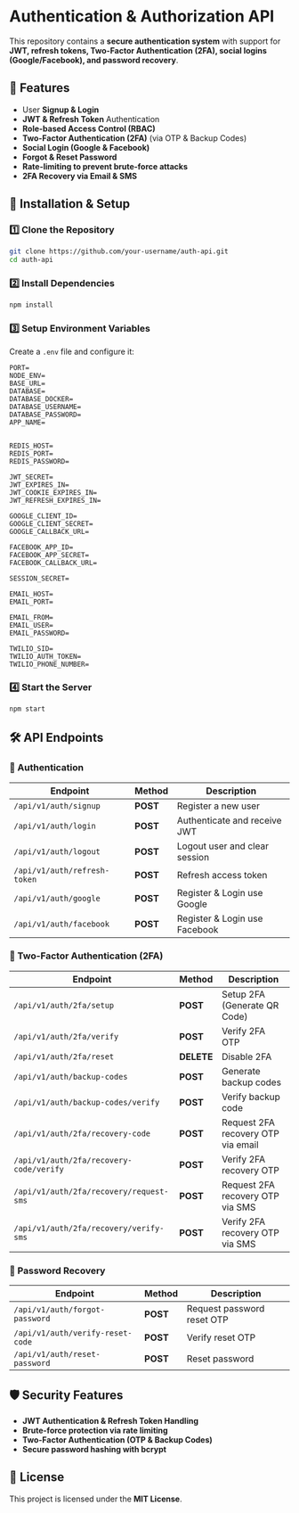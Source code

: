 # Authentication & Authorization API

This repository contains a **secure authentication system** with support for **JWT, refresh tokens, Two-Factor Authentication (2FA), social logins (Google/Facebook), and password recovery**.

## 📌 Features

- User **Signup & Login**
- **JWT & Refresh Token** Authentication
- **Role-based Access Control (RBAC)**
- **Two-Factor Authentication (2FA)** (via OTP & Backup Codes)
- **Social Login (Google & Facebook)**
- **Forgot & Reset Password**
- **Rate-limiting to prevent brute-force attacks**
- **2FA Recovery via Email & SMS**

## 🚀 Installation & Setup

### 1️⃣ Clone the Repository

```sh
git clone https://github.com/your-username/auth-api.git
cd auth-api
```

### 2️⃣ Install Dependencies

```sh
npm install
```

### 3️⃣ Setup Environment Variables

Create a `.env` file and configure it:

```env
PORT=
NODE_ENV=
BASE_URL=
DATABASE=
DATABASE_DOCKER=
DATABASE_USERNAME=
DATABASE_PASSWORD=
APP_NAME=


REDIS_HOST=
REDIS_PORT=
REDIS_PASSWORD=

JWT_SECRET=
JWT_EXPIRES_IN=
JWT_COOKIE_EXPIRES_IN=
JWT_REFRESH_EXPIRES_IN=

GOOGLE_CLIENT_ID=
GOOGLE_CLIENT_SECRET=
GOOGLE_CALLBACK_URL=

FACEBOOK_APP_ID=
FACEBOOK_APP_SECRET=
FACEBOOK_CALLBACK_URL=

SESSION_SECRET=

EMAIL_HOST=
EMAIL_PORT=

EMAIL_FROM=
EMAIL_USER=
EMAIL_PASSWORD=

TWILIO_SID=
TWILIO_AUTH_TOKEN=
TWILIO_PHONE_NUMBER=
```

### 4️⃣ Start the Server

```sh
npm start
```

## 🛠️ API Endpoints

### 🔑 Authentication

| Endpoint                     | Method   | Description                   |
| ---------------------------- | -------- | ----------------------------- |
| `/api/v1/auth/signup`        | **POST** | Register a new user           |
| `/api/v1/auth/login`         | **POST** | Authenticate and receive JWT  |
| `/api/v1/auth/logout`        | **POST** | Logout user and clear session |
| `/api/v1/auth/refresh-token` | **POST** | Refresh access token          |
| `/api/v1/auth/google`        | **POST** | Register & Login use Google   |
| `/api/v1/auth/facebook`      | **POST** | Register & Login use Facebook |

### 🔐 Two-Factor Authentication (2FA)

| Endpoint                                | Method     | Description                        |
| --------------------------------------- | ---------- | ---------------------------------- |
| `/api/v1/auth/2fa/setup`                | **POST**   | Setup 2FA (Generate QR Code)       |
| `/api/v1/auth/2fa/verify`               | **POST**   | Verify 2FA OTP                     |
| `/api/v1/auth/2fa/reset`                | **DELETE** | Disable 2FA                        |
| `/api/v1/auth/backup-codes`             | **POST**   | Generate backup codes              |
| `/api/v1/auth/backup-codes/verify`      | **POST**   | Verify backup code                 |
| `/api/v1/auth/2fa/recovery-code`        | **POST**   | Request 2FA recovery OTP via email |
| `/api/v1/auth/2fa/recovery-code/verify` | **POST**   | Verify 2FA recovery OTP            |
| `/api/v1/auth/2fa/recovery/request-sms` | **POST**   | Request 2FA recovery OTP via SMS   |
| `/api/v1/auth/2fa/recovery/verify-sms`  | **POST**   | Verify 2FA recovery OTP via SMS    |

### 🔄 Password Recovery

| Endpoint                         | Method   | Description                |
| -------------------------------- | -------- | -------------------------- |
| `/api/v1/auth/forgot-password`   | **POST** | Request password reset OTP |
| `/api/v1/auth/verify-reset-code` | **POST** | Verify reset OTP           |
| `/api/v1/auth/reset-password`    | **POST** | Reset password             |

## 🛡️ Security Features

- **JWT Authentication & Refresh Token Handling**
- **Brute-force protection via rate limiting**
- **Two-Factor Authentication (OTP & Backup Codes)**
- **Secure password hashing with bcrypt**

## 📝 License

This project is licensed under the **MIT License**.
